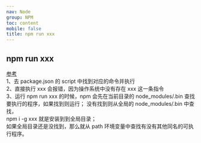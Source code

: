 ```yaml
---
nav: Node
group: NPM
toc: content
mobile: false
title: npm run xxx
---
```


## npm run xxx

<a target="_blank" href="https://juejin.cn/post/7078924628525056007">参考</a><br/>
1、去 package.json 的 script 中找到对应的命令并执行<br/>
2、直接执行 xxx 会报错，因为操作系统中没有存在 xxx 这一条指令<br/>
3、运行 npm run xxx 的时候，npm 会先在当前目录的 node_modules/.bin 查找要执行的程序，如果找到则运行；
没有找到则从全局的 node_modules/.bin 中查找，<br/>
npm i -g xxx 就是安装到到全局目录；<br/>
如果全局目录还是没找到，那么就从 path 环境变量中查找有没有其他同名的可执行程序。<br/>
